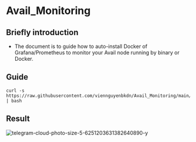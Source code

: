 # Avail_Monitoring

## Briefly introduction
- The document is to guide how to auto-install Docker of Grafana/Prometheus to monitor your Avail node running by binary or Docker.

## Guide
```
curl -s https://raw.githubusercontent.com/viennguyenbkdn/Avail_Monitoring/main/avail_monitoring_setup.sh | bash
```

## Result
![telegram-cloud-photo-size-5-6251203631382640890-y](https://github.com/viennguyenbkdn/Avail_Monitoring/assets/91453629/34037fd4-b7ef-40dc-8c55-820f02805fce)

